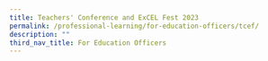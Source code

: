 ```yaml
---
title: Teachers' Conference and ExCEL Fest 2023
permalink: /professional-learning/for-education-officers/tcef/
description: ""
third_nav_title: For Education Officers
---
```

